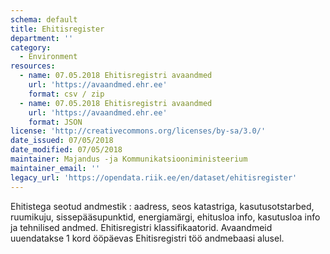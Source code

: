 ```yaml
---
schema: default
title: Ehitisregister
department: ''
category:
  - Environment
resources:
  - name: 07.05.2018 Ehitisregistri avaandmed
    url: 'https://avaandmed.ehr.ee'
    format: csv / zip
  - name: 07.05.2018 Ehitisregistri avaandmed
    url: 'https://avaandmed.ehr.ee'
    format: JSON
license: 'http://creativecommons.org/licenses/by-sa/3.0/'
date_issued: 07/05/2018
date_modified: 07/05/2018
maintainer: Majandus -ja Kommunikatsiooniministeerium
maintainer_email: ''
legacy_url: 'https://opendata.riik.ee/en/dataset/ehitisregister'
---
```

Ehitistega seotud andmestik : aadress, seos katastriga, kasutusotstarbed, ruumikuju, sissepääsupunktid, energiamärgi, ehitusloa info, kasutusloa info ja tehnilised andmed.  Ehitisregistri klassifikaatorid. Avaandmeid uuendatakse 1 kord ööpäevas Ehitisregistri töö andmebaasi alusel.